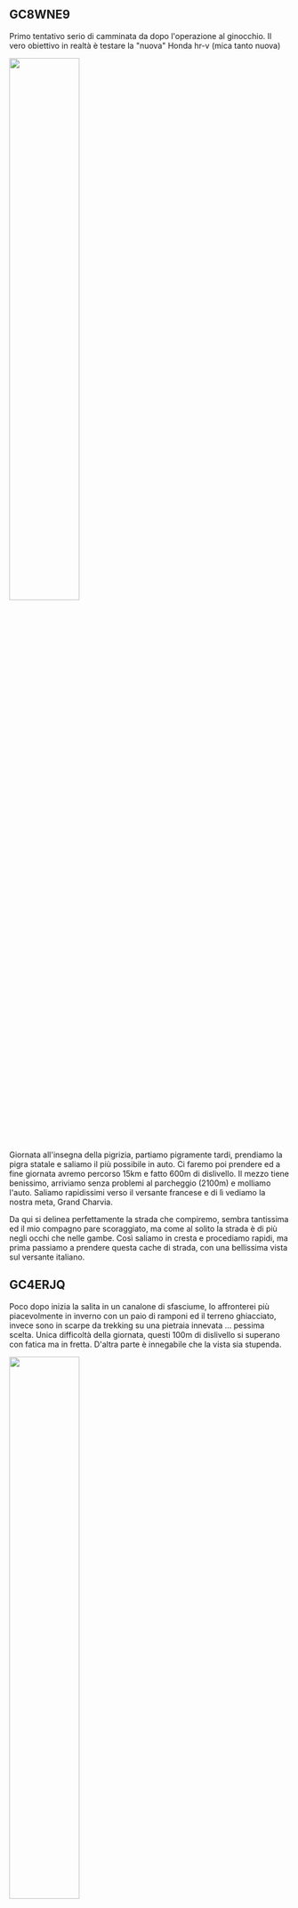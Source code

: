 ## GC8WNE9

Primo tentativo serio di camminata da dopo l'operazione al ginocchio.
Il vero obiettivo in realtà è testare la "nuova" Honda hr-v (mica tanto nuova)

<img src="images/honda_parcheggio.jpeg" width="50%" >

Giornata all'insegna della pigrizia, partiamo pigramente tardi, prendiamo la pigra statale e saliamo il più possibile in auto. Ci faremo poi prendere ed a fine giornata avremo percorso 15km e fatto 600m di dislivello.
Il mezzo tiene benissimo, arriviamo senza problemi al parcheggio (2100m) e molliamo l'auto.
Saliamo rapidissimi verso il versante francese e di lì vediamo la nostra meta, Grand Charvia.

Da qui si delinea perfettamente la strada che compiremo, sembra tantissima ed il mio compagno pare scoraggiato, ma come al solito la strada è di più negli occhi che nelle gambe.
Così saliamo in cresta e procediamo rapidi, ma prima passiamo a prendere questa cache di strada, con una bellissima vista sul versante italiano.

## GC4ERJQ

Poco dopo inizia la salita in un canalone di sfasciume, lo affronterei più piacevolmente in inverno con un paio di ramponi ed il terreno ghiacciato, invece sono in scarpe da trekking su una pietraia innevata ... pessima scelta.
Unica difficoltà della giornata, questi 100m di dislivello si superano con fatica ma in fretta.
D'altra parte è innegabile che la vista sia stupenda.

<img src="images/canalone_saurell.jpg" width="50%" >

Superato il canalone ci investe un forte vento che rende molto scomoda la ricerca e che ci accompagnerà per il resto della nostra permanenza in Francia, per fortuna però non fa freddo.
La ricerca della cache è tutt'altro che semplice, nonostante le coordinate precise. Veniamo molto aiutati da una foto di un log che ci permette di individuare la roccia giusta. Una volta individuata la spaziosa cache è nelle nostre mani.

Infine si sale in vetta, per mangiare un panino e godersi la vista, purtroppo un po' nebbiosa, comunque siamo molto contenti di aver raggiunto il semplice  obiettivo della giornata. Giornata che è tutt'altro che finita.

<img src="images/vetta.jpg" width="45%" >
<img src="images/selfie_vetta.jpg" width="45%" >

## GC4ERK4
Scediamo dalla Grand Charvia e ci dirigiamo a "Le rocher de l'Aigle", posto che conosco molto molto bene, ma solo d'inverno.
Infatti fin da quando sono bambino i miei genitori mi hanno sempre portato a sciare a Monginevro e questo luogo l'ho visto tante tante volte, ma sempre imbiancatissimo.
Fa molto ridere soprattutto guardare i cartelli, di solito alti poco più di un metro, poichè sepolti dalla neve, che ora svettano sopra le nostre teste.

Dopo una puntata all'ovovia per una foto ricordo da mandare ai miei genitori scendiamo di dislivello fino alla cache.

<img src="images/selfie_rocca_aquila.jpg" width="50%" >

Le coordinate sono precise e la foto spoiler eloquente, ma noi siamo presi da cecità temporanea e non troviamo assolutamente nulla per diversi minuti.
Non riusciamo nemmeno a far combaciare la foto spoiler con l'ambiente circostante.
Nel frattempo i nuvoloni neri si spostano verso di noi e temiamo l'arrivo della pioggia.

Finalmente Giuliano individua un sospetto ammasso di rocce e trova la cache, firmiamo e possiamo continuare il nostro giro.
Logbook troppo umido per firmarlo. allego fotolog.

## GC4HMQ4
Il colletto verde, la piccola stradina che da "le rocher de l'Aigle" porta ad una pista nera bellissima e molto apprezzata (anche se spesso ghiacciata).
A guardarlo d'estate sembra impossibile scendere il pendio sciando, a piedi non so se oserei scendere "dritto per dritto".

A GZ c'è stata una frana ed il ritrovamento non è facile, inoltre inizia a piovigginare. Io non ho la giacca impermeabile perchè me la sono bellamente dimenticata, così prego che sia solo una pioggerellina lieve e passeggera.
Le mie preghiere vengono ascoltate e qualche minuto dopo smette.

Sulla strada di discesa trovo abbandonato un paletto di "pericolo" di quelli usati sulle piste da sci.
Per quanto mi piaccia tale sport e lo pratichi da anni sono sempre stato molto critico dell'abuso compiuto dagli impianti sciistici. Questi deturpano la montagna ed hanno uno scarso rispetto dell'ambiente, ad esempio abbandonando senza cura i loro rifiuti sui pendii.
Chè dire? ultimamente sto abbandonando questa disciplina proprio per non finanziare più un business che sfrutta in maniera così irrispettosa la montagna.

<img src="images/bandiera.png" width="50%" >

## GC8WNDR
Torniamo sul versante italiano e passiamo per questa particolare struttura, la cosa più notevole è la neve che in questo periodo è ancora presente ed ancora profonda, ma senza troppa fatica raggiungiamo GZ,
La cache si fa presto trovare e siamo subito in cammino verso il Col Saurell.

## GC8WNDX
"La traversata", sì, nome adatto.
Infatti venendo dal colletto verde per ritornare al Saurell compiamo un vero e proprio traverso su diverse colate ghiacciate.
Per Giuliano il problema è limitato, per quanto non sia semplice passare lui ha gli scarponi ed a calci riesce a crearsi dei piccoli gradini nel ghiaccio.
Io come ho detto in un'altro log non sono attrezzato (scarpe da avvicinamento) perciò seguo lui sfruttando i suoi gradini, ma ad un certo punto la neve cede ed io scivolo.
Per fortuna piantando le unghie come gatto silvestro mi arresto dopo pochi centimetri e mi evito uno scivolone di parecchi metri.

Superate le colate ghiacciate si torna sul sentiero e possiamo proseguire fino a GZ dove la cache si trova subito grazie alle foto spoiler.
Qui ci dividiamo, Giuliano torna a Sfera Mirage, io scavallo verso il lago Gignoux alla ricerca di due cache che il mio amico ha già trovato.

## GC2W8FZ
Abbandoniamo il 2024 e facciamo un salto di 6 anni, 2018.
Dopo l'esame di maturità io ed un gruppo di amici prendiamo le tende e rimaniamo a campeggiare per una settimana sotto capanna Mautino.
Siamo tutti camminatori, ma i piaceri della festa e dell'alcool ci tentano, così in quella settimana facciamo solo due gite, una delle quali al lago Gignoux.

Ricordo con affetto quel tempo, mi ricorda un bel periodo della mia vita e sopratutto mi ricorda quegli amici, così sono molto determinato a tornare a questo lago.
Così determinato da separarmi temporaneamente dal mio compagno di camminata e allungare un po' facendo questa deviazione.
Mentre rifletto sul tempo che è passato raggiungo di corsa il lago e mi viene un'idea. Fare una foto nella stessa posa della foto scattata nel 2018

<img src="images/collage.jpg" width="50%" >

## GC2W8GA
Dopo il lago Gignoux mi dirigo da solo al prossimo lago.
Dalla radio Giuliano mi fa sapere di essere giunto a Sfera Mirage ed io in breve supero il colle e ci possiamo vedere.

Nasce così un'idea stupida, trovare la cache senza usare il gps, sarà Giuliano da 1 km circa di distanza a dirmi dove andare via radio.
Pessima idea, pessima.
Infatti finisco molto più a sud di dove dovrei, dopo una decina di minuti rinunciamo a questa balzana idea.

<img src="images/lac_saurell_sfera.jpg" width="50%" >

Tornato al fedele GPS individuo il posto, però negli anni il ginepro è morto e lo spoiler non è più attuale.
Comunque la cache è lì in zona e spostando qualche sasso la trovo.
Trovo e "firmo" (fotolog perchè la cache era impossibile da firmare) l'ultima cache di questa giornata.
O forse no? 


## GC2W8GT

Torniamo in auto e non siamo stanchi. Abbiamo due scelte: Tornare verso casa facendo qualche park and grab oppure cercare una cache vicina e camminare ancora.
La scelta ricade ovviamente sulla seconda.
Così ripartiamo da capanna Mautino alla volta di questi 3 laghi minacciati da dei nuvoloni neri che promettono pioggia.
Sulla strada assistiamo anche ad un abbandono minorile, mamma papera quando ci vede scappa, seminando gli anatroccoli che non riescono a starle dietro. Complimenti mamma papera.... 

Poco prima di GZ si apre a noi uno spettacolo incredibile, la vallata sulla sinistra si apre su delle cime a picco, con delle pareti verticali, a destra invece una grossa pianura che finisce bruscamente alle pendici di una grossa pietraia.
In tutto ciò i tre laghetti, con un affioramento di pietre in centro, proprio lì si trova la cache.
Non posso che lasciare un FP per il fantastico posto.

Troviamo la foto spoiler, ma non troviamo assolutamente la cache.
Cerchiamo in ogni anfratto possibile, ma proprio non c'è.
Scoraggiati decidiamo di chiedere all'owner il permesso di fare un ripristino, ma non c'è campo.
Vabbè, noi inseriamo il ripristino e mandiamo spiegazioni dettagliate all'owner, se a lui non andrà bene cancelleremo il log.

Grazie di averci fatto scoprire questo magnifico posto. TFTC
Torniamo indietro che ha iniziato a piovere, ma riusciamo a giungere al'auto non troppo bagnati. 

## GCAEMKP

16/10/2023: "FTS, vediamo se riesco anche a fare FTF."
Poi una passeggiata dove arrivato a GZ rimango fregato e deluso dalla troppa neve.
Oggi è il giorno giusto, accuratamente descritto da [questa storia](https://github.com/lory9894/geocaches_log/blob/main/19_06_24_Saurell/log.md) che ha inizio con [quesya cache (GC8WNE9)](https://coord.info/GL1CBGED1).
Ma prima di iniziare la giornata c'è ancora una cosa da fare. Andarmi a prendere l'FTF.

Purtroppo la storia del ritrovamento è poco interessante, piccola deviazione prima di arrivare dove abbiamo parcheggiato, pochi minuti di cammino, ritrovamento senza neve, varie esultanze, rientro in auto, fine.

Però l'avventura di questo ritrovamento non si è svolta oggi, si è svolta nei mesi precedenti.
"Quando ti metterai in viaggio per Itaca devi augurarti che la strada sia lunga, fertile in avventure ed esperienze"

Il geocaching a me continua a ricordare questa poesia ed infondo è per questo che continuo a giocare con la "mia" filosofia molto intransigente.
Le sconfitte ed i DNF sul momento danno dispiacere, verrebbe da dire "massì loggo comunque found", ma farlo (a parte il fatto che sarebbe scorretto) vorrebbe dire privarsi di una avventura più grande e completa, che magari avrà conclusione mesi e mesi dopo.

Perciò TFTC, un grande grazie a Giacomo, non solo per la cache che comunque è bella, ma per l'avventura che mi ha permesso di compiere.
Se il giorno 13 gennaio avessi trovato questa cache non credo sarebbe cosi memorabile per me. 